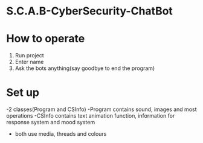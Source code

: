 # S.C.A.B-CyberSecurity-ChatBot

# How to operate
1. Run project
2. Enter name
3. Ask the bots anything(say goodbye to end the program)

# Set up
-2 classes(Program and CSInfo)
-Program contains sound, images and most operations
-CSInfo contains text animation function, information for response system and mood system
- both use media, threads and colours
